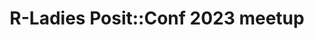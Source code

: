 ---
type: redirect
redirect: https://app.sli.do/event/eugGEUP3oRHabkNiTBEhm6
title: "R-Ladies Posit::Conf 2023 meetup"
---